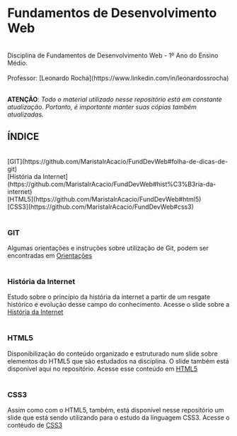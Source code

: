 # Fundamentos de Desenvolvimento Web
<br>
Disciplina de Fundamentos de Desenvolvimento Web - 1º Ano do Ensino Médio. 
<br><br>
Professor: [Leonardo Rocha](https://www.linkedin.com/in/leonardossrocha)
<br><br>

**ATENÇÃO**: *Todo o material utilizado nesse repositório está em constante atualização. Portanto, é importante manter suas cópias também atualizadas.*

## ÍNDICE
<br>
[GIT](https://github.com/MaristaIrAcacio/FundDevWeb#folha-de-dicas-de-git)<br>
[História da Internet](https://github.com/MaristaIrAcacio/FundDevWeb#hist%C3%B3ria-da-internet) <br>
[HTML5](https://github.com/MaristaIrAcacio/FundDevWeb#html5) <br>
[CSS3](https://github.com/MaristaIrAcacio/FundDevWeb#css3)<br>
<br>

### GIT 

Algumas orientações e instruções sobre utilização de Git, podem ser encontradas em [Orientações](https://training.github.com/downloads/pt_BR/github-git-cheat-sheet/)
<br><br>

### História da Internet

Estudo sobre o princípio da história da internet a partir de um resgate histórico e evolução desse campo do conhecimento. Acesse o slide sobre a [História da Internet](Historia_da_Internet.pptx)
<br><br>

### HTML5

Disponibilização do conteúdo organizado e estruturado num slide sobre elementos do HTML5 que são estudados na disciplina. O slide também está disponível aqui no repositório. Acesse esse conteúdo em   [HTML5](https://github.com/MaristaIrAcacio/FundDevWeb/blob/master/HTML5.pptx)
<br><br>

### CSS3

Assim como com o HTML5, também, está disponível nesse repositório um slide que está sendo utilizando para o estudo da linguagem CSS3. Acesse o contéudo de  [CSS3](https://github.com/MaristaIrAcacio/FundDevWeb/blob/master/CSS3.pptx)

